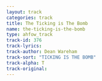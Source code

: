 ```yaml
---
layout: track
categories: track
title: The Ticking is The Bomb
name: the-ticking-is-the-bomb
type: ahfow_track
track-id: 376
track-lyrics: 
track-author: Dean Wareham
track-sort: "TICKING IS THE BOMB"
track-alpha: T
track-original: 
---
```

